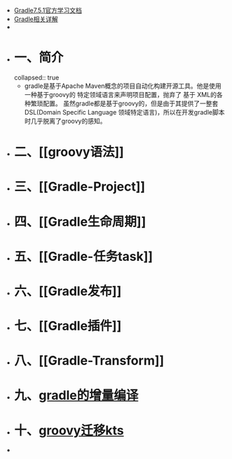 - [Gradle7.5.1官方学习文档](https://docs.gradle.org/current/userguide/dependency_management.html)
- [Gradle相关详解](https://www.it235.com/%E5%AE%9E%E7%94%A8%E5%B7%A5%E5%85%B7/Gradle/gradle.html#%E6%A6%82%E5%BF%B5)
-
- # 一、简介
  collapsed:: true
	- gradle是基于Apache Maven概念的项目自动化构建开源工具。他是使用一种基于groovy的 特定领域语言来声明项目配置，抛弃了 基于 XML的各种繁琐配置。
	  虽然gradle都是基于groovy的，但是由于其提供了一整套DSL(Domain Specific Language 领域特定语言)，所以在开发gradle脚本时几乎脱离了groovy的感知。
- # 二、[[groovy语法]]
- # 三、[[Gradle-Project]]
- # 四、[[Gradle生命周期]]
- # 五、[[Gradle-任务task]]
- # 六、[[Gradle发布]]
- # 七、[[Gradle插件]]
- # 八、[[Gradle-Transform]]
- # 九、[gradle的增量编译](https://www.sunmoonblog.com/2018/09/13/gradle-incremental-compilation/)
- # 十、[groovy迁移kts](https://developer.android.com/studio/build/migrate-to-kts?hl=zh-cn)
-